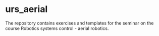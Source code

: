 # urs_aerial
The repository contains exercises and templates for the seminar on the course Robotics systems control - aerial robotics.
